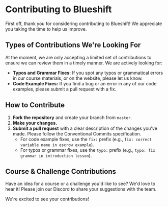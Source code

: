 # Contributing to Blueshift

First off, thank you for considering contributing to Blueshift! We appreciate you taking the time to help us improve.

## Types of Contributions We're Looking For

At the moment, we are only accepting a limited set of contributions to ensure we can review them in a timely manner. We are actively looking for:

- **Typos and Grammar Fixes:** If you spot any typos or grammatical errors in our course materials, or on the website, please let us know.
- **Code Example Fixes:** If you find a bug or an error in any of our code examples, please submit a pull request with a fix.

## How to Contribute

1.  **Fork the repository** and create your branch from `master`.
2.  **Make your changes.**
3.  **Submit a pull request** with a clear description of the changes you've made. Please follow the Conventional Commits specification.
    - For code example fixes, use the `fix:` prefix (e.g., `fix: correct variable name in escrow example`).
    - For typos or grammar fixes, use the `typo:` prefix (e.g., `typo: fix grammar in introduction lesson`).

## Course & Challenge Contributions

Have an idea for a course or a challenge you'd like to see? We'd love to hear it! Please join our Discord to share your suggestions with the team.

We're excited to see your contributions!
